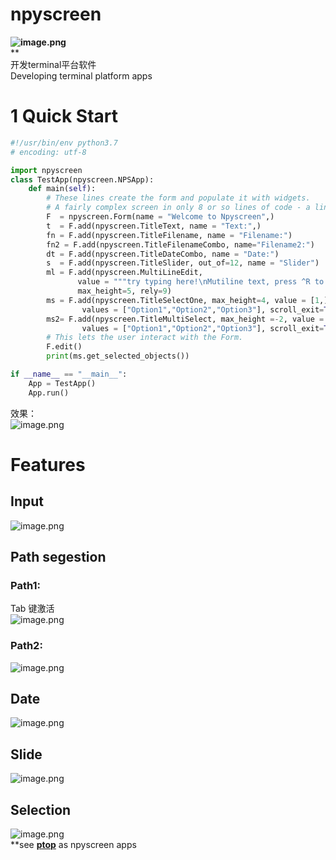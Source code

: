 # npyscreen

**![image.png](https://cdn.nlark.com/yuque/0/2020/png/691897/1579621190752-8dd1e3a6-6d7a-41cc-9f7b-1713b84027ae.png#align=left&display=inline&height=811&name=image.png&originHeight=811&originWidth=1549&size=98271&status=done&style=none&width=1549)**<br />**<br />开发terminal平台软件<br />Developing terminal platform apps

<a name="N356a"></a>
# 1 Quick Start

```python
#!/usr/bin/env python3.7
# encoding: utf-8

import npyscreen
class TestApp(npyscreen.NPSApp):
    def main(self):
        # These lines create the form and populate it with widgets.
        # A fairly complex screen in only 8 or so lines of code - a line for each control.
        F  = npyscreen.Form(name = "Welcome to Npyscreen",)
        t  = F.add(npyscreen.TitleText, name = "Text:",)
        fn = F.add(npyscreen.TitleFilename, name = "Filename:")
        fn2 = F.add(npyscreen.TitleFilenameCombo, name="Filename2:")
        dt = F.add(npyscreen.TitleDateCombo, name = "Date:")
        s  = F.add(npyscreen.TitleSlider, out_of=12, name = "Slider")
        ml = F.add(npyscreen.MultiLineEdit,
               value = """try typing here!\nMutiline text, press ^R to reformat.\n""",
               max_height=5, rely=9)
        ms = F.add(npyscreen.TitleSelectOne, max_height=4, value = [1,], name="Pick One",
                values = ["Option1","Option2","Option3"], scroll_exit=True)
        ms2= F.add(npyscreen.TitleMultiSelect, max_height =-2, value = [1,], name="Pick Several",
                values = ["Option1","Option2","Option3"], scroll_exit=True)
        # This lets the user interact with the Form.
        F.edit()
        print(ms.get_selected_objects())

if __name__ == "__main__":
    App = TestApp()
    App.run()
```

效果：<br />![image.png](https://cdn.nlark.com/yuque/0/2020/png/691897/1581064715450-01d0d9ad-d166-426d-bcf3-ad466a1146b4.png#align=left&display=inline&height=706&name=image.png&originHeight=706&originWidth=1184&size=51158&status=done&style=none&width=1184)

<a name="vvtzJ"></a>
# Features
<a name="TVnYP"></a>
## 
<a name="CyyAV"></a>
## Input
![image.png](https://cdn.nlark.com/yuque/0/2020/png/691897/1581064799262-4fa84aec-2ccc-4c9b-bf19-300329862f74.png#align=left&display=inline&height=43&name=image.png&originHeight=39&originWidth=274&size=3346&status=done&style=none&width=300)


<a name="Vwq2t"></a>
## Path segestion

<a name="hxo9y"></a>
### Path1:
Tab 键激活<br />![image.png](https://cdn.nlark.com/yuque/0/2020/png/691897/1581064879908-f5b4e50b-5f96-4b11-853d-54c8d989fdc4.png#align=left&display=inline&height=212&name=image.png&originHeight=223&originWidth=631&size=31048&status=done&style=none&width=600)

<a name="S2ZQy"></a>
### Path2:
![image.png](https://cdn.nlark.com/yuque/0/2020/png/691897/1581064978756-b42a6fdf-d7c0-4065-98fb-2f0204111233.png#align=left&display=inline&height=312&name=image.png&originHeight=614&originWidth=1179&size=98015&status=done&style=none&width=600)


<a name="Gih3Z"></a>
## Date
![image.png](https://cdn.nlark.com/yuque/0/2020/png/691897/1581065105442-64be7d4d-0b0f-4c98-8e7b-64320ca74fb9.png#align=left&display=inline&height=244&name=image.png&originHeight=263&originWidth=378&size=23148&status=done&style=none&width=350)

<a name="FqeOj"></a>
## Slide
![image.png](https://cdn.nlark.com/yuque/0/2020/png/691897/1581065130180-8c66dd14-9a28-4184-97a0-8e7cef43defd.png#align=left&display=inline&height=37&name=image.png&originHeight=37&originWidth=1153&size=4847&status=done&style=none&width=1153)

<a name="Nvocx"></a>
## Selection
![image.png](https://cdn.nlark.com/yuque/0/2020/png/691897/1581065160715-6e7d92ea-fc6d-4b1f-8d11-50d7e2f9823b.png#align=left&display=inline&height=179&name=image.png&originHeight=149&originWidth=291&size=11505&status=done&style=none&width=350)<br />**see **[**ptop**](https://github.com/darxtrix/ptop)** as npyscreen apps **<br />**

